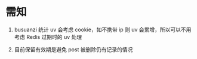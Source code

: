 # 需知

1. busuanzi 统计 uv 会考虑 cookie，如不携带 ip 则 uv 会累增，所以可以不用考虑 Redis 过期时的 uv 处理

2. 目前保留有效期是避免 post 被删除仍有记录的情况
